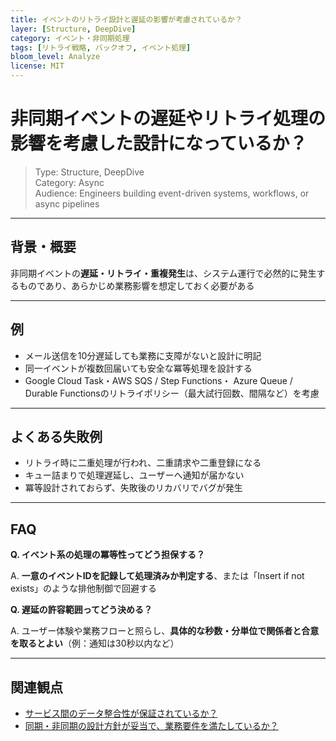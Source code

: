 ```yaml
---
title: イベントのリトライ設計と遅延の影響が考慮されているか？
layer: [Structure, DeepDive]
category: イベント・非同期処理
tags: [リトライ戦略, バックオフ, イベント処理]
bloom_level: Analyze
license: MIT
---
```


# 非同期イベントの遅延やリトライ処理の影響を考慮した設計になっているか？

> Type: Structure, DeepDive  
> Category: Async  
> Audience: Engineers building event-driven systems, workflows, or async pipelines

---

## 背景・概要

非同期イベントの**遅延・リトライ・重複発生**は、システム運行で必然的に発生するものであり、あらかじめ業務影響を想定しておく必要がある

---

## 例

- メール送信を10分遅延しても業務に支障がないと設計に明記
- 同一イベントが複数回届いても安全な冪等処理を設計する
- Google Cloud Task・AWS SQS / Step Functions・ Azure Queue / Durable Functionsのリトライポリシー（最大試行回数、間隔など）を考慮

---

## よくある失敗例

- リトライ時に二重処理が行われ、二重請求や二重登録になる
- キュー詰まりで処理遅延し、ユーザーへ通知が届かない
- 冪等設計されておらず、失敗後のリカバリでバグが発生

---

## FAQ

**Q. イベント系の処理の冪等性ってどう担保する？**

A. **一意のイベントIDを記録して処理済みか判定する**、または「Insert if not exists」のような排他制御で回避する

**Q. 遅延の許容範囲ってどう決める？**

A. ユーザー体験や業務フローと照らし、**具体的な秒数・分単位で関係者と合意を取るとよい**（例：通知は30秒以内など）

---

## 関連観点

- [サービス間のデータ整合性が保証されているか？](https://zenn.dev/kanaria007/articles/b97134137d3316)
- [同期・非同期の設計方針が妥当で、業務要件を満たしているか？](https://zenn.dev/kanaria007/articles/a5ebb695385877)
